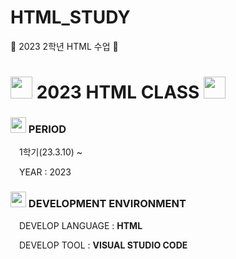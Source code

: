 # HTML_STUDY
🦄 2023 2학년 HTML 수업 🦄
<h1> <img src="https://cdn-icons-png.flaticon.com/512/3468/3468377.png" width = "35" height = "35" /> 2023 HTML CLASS <img src="https://cdn-icons-png.flaticon.com/512/3468/3468377.png" width = "35" height = "35"/> </h1>

<h3> <img src = "https://cdn-icons-png.flaticon.com/512/6597/6597133.png" width = "25" height = "25" > PERIOD </h3>
<p> <img src = "https://cdn-icons-png.flaticon.com/512/520/520459.png" width = "10" height = "10"> 1학기(23.3.10) ~ </p>
<p> <img src = "https://cdn-icons-png.flaticon.com/512/520/520459.png" width = "10" height = "10"> YEAR : 2023 </p>

<h3> <img src = "https://cdn-icons-png.flaticon.com/512/1557/1557167.png" width = "25" height = "25"> DEVELOPMENT ENVIRONMENT </h3>
<p> <img src = "https://cdn-icons-png.flaticon.com/512/520/520459.png" width = "10" height = "10"> DEVELOP LANGUAGE : <strong> HTML </strong> </p>
<p> <img src = "https://cdn-icons-png.flaticon.com/512/520/520459.png" width = "10" height = "10"> DEVELOP TOOL : <strong> VISUAL STUDIO CODE </strong> </p>

